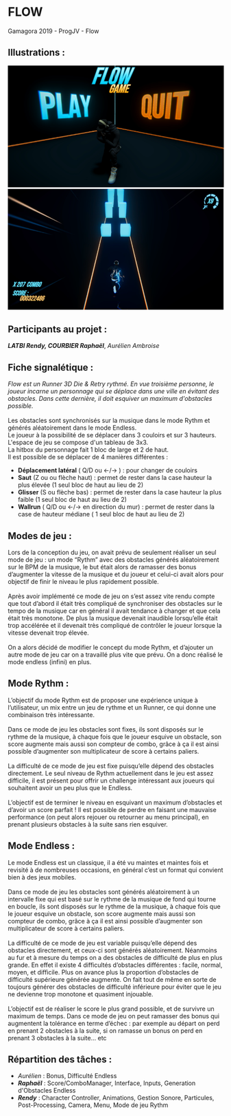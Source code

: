# FLOW
Gamagora 2019 - ProgJV - Flow

## Illustrations  : 
![Flow](FlowMenu.PNG)
![Flow](FlowRythm.PNG)

## Participants au projet : 
***LATBI Rendy, COURBIER Raphaël***, *Aurélien Ambroise*

## Fiche signalétique :
*Flow est un Runner 3D Die & Retry rythmé. En vue troisième personne, le joueur incarne un
personnage qui se déplace dans une ville en évitant des obstacles. Dans cette dernière, il doit esquiver un maximum d'obstacles possible.* <br><br>
Les obstacles sont synchronisés sur la musique dans le mode Rythm et générés aléatoirement dans le mode Endless.<br>
Le joueur à la possibilité de se déplacer dans 3 couloirs et sur 3 hauteurs. <br>
L'espace de jeu se compose d'un tableau de 3x3. <br>
La hitbox du personnage fait 1 bloc de large et 2 de haut. <br>
Il est possible de se déplacer de 4 manières différentes :
- **Déplacement latéral** ( Q/D ou ←/→ ) : pour changer de couloirs
- **Saut** (Z ou ou flèche haut) : permet de rester dans la case hauteur la plus élevée (1 seul bloc de haut
au lieu de 2)
- **Glisser** (S ou flèche bas) : permet de rester dans la case hauteur la plus faible (1 seul
bloc de haut au lieu de 2)
- **Wallrun** ( Q/D ou ←/→ en direction du mur) : permet de rester dans la case de hauteur
médiane ( 1 seul bloc de haut au lieu de 2)

## Modes de jeu :
Lors de la conception du jeu, on avait prévu de seulement réaliser un seul mode de jeu : un
mode “Rythm” avec des obstacles générés aléatoirement sur le BPM de la musique, le but était
alors de ramasser des bonus d’augmenter la vitesse de la musique et du joueur et celui-ci avait
alors pour objectif de finir le niveau le plus rapidement possible. <br><br>
Après avoir implémenté ce mode de jeu on s’est assez vite rendu compte que tout d’abord il était très compliqué de
synchroniser des obstacles sur le tempo de la musique car en général il avait tendance à
changer et que cela était très monotone. De plus la musique devenait inaudible lorsqu’elle était
trop accélérée et il devenait très compliqué de contrôler le joueur lorsque la vitesse devenait
trop élevée.<br><br>
On a alors décidé de modifier le concept du mode Rythm, et d’ajouter un autre mode de jeu car on a travaillé plus vite que prévu. 
On a donc réalisé le mode endless (infini) en plus.

## Mode Rythm :
L’objectif du mode Rythm est de proposer une expérience unique à l’utilisateur, un mix entre un
jeu de rythme et un Runner, ce qui donne une combinaison très intéressante. <br><br>
Dans ce mode de jeu les obstacles sont fixes, ils sont disposés sur le rythme de la musique, à
chaque fois que le joueur esquive un obstacle, son score augmente mais aussi son compteur
de combo, grâce à ça il est ainsi possible d’augmenter son multiplicateur de score à certains
paliers. <br><br>
La difficulté de ce mode de jeu est fixe puisqu’elle dépend des obstacles directement. Le seul
niveau de Rythm actuellement dans le jeu est assez difficile, il est présent pour offrir un
challenge intéressant aux joueurs qui souhaitent avoir un peu plus que le Endless. <br><br>
L’objectif est de terminer le niveau en esquivant un maximum d’obstacles et d’avoir un score
parfait ! Il est possible de perdre en faisant une mauvaise performance (on peut alors rejouer ou
retourner au menu principal), en prenant plusieurs obstacles à la suite sans rien esquiver.

## Mode Endless :
Le mode Endless est un classique, il a été vu maintes et maintes fois et revisité à de
nombreuses occasions, en général c’est un format qui convient bien à des jeux mobiles.
<br><br>
Dans ce mode de jeu les obstacles sont générés aléatoirement à un intervalle fixe qui est basé
sur le rythme de la musique de fond qui tourne en boucle, ils sont disposés sur le rythme de la
musique, à chaque fois que le joueur esquive un obstacle, son score augmente mais aussi son
compteur de combo, grâce à ça il est ainsi possible d’augmenter son multiplicateur de score à
certains paliers.
<br><br>
La difficulté de ce mode de jeu est variable puisqu’elle dépend des obstacles directement, et
ceux-ci sont générés aléatoirement. Néanmoins au fur et à mesure du temps on a des
obstacles de difficulté de plus en plus grande. En effet il existe 4 difficultés d’obstacles
différentes : facile, normal, moyen, et difficile. Plus on avance plus la proportion d’obstacles de
difficulté supérieure générée augmente. On fait tout de même en sorte de toujours générer des
obstacles de difficulté inférieure pour éviter que le jeu ne devienne trop monotone et quasiment
injouable.
<br><br>
L’objectif est de réaliser le score le plus grand possible, et de survivre un maximum de temps.
Dans ce mode de jeu on peut ramasser des bonus qui augmentent la tolérance en terme
d’échec : par exemple au départ on perd en prenant 2 obstacles à la suite, si on ramasse un
bonus on perd en prenant 3 obstacles à la suite… etc

## Répartition des tâches :
- *Aurélien* : Bonus, Difficulté Endless
- ***Raphaël*** : Score/ComboManager, Interface, Inputs, Generation d'Obstacles Endless
- ***Rendy*** : Character Controller, Animations, Gestion Sonore, Particules, Post-Processing, Camera, Menu, Mode de jeu Rythm 
